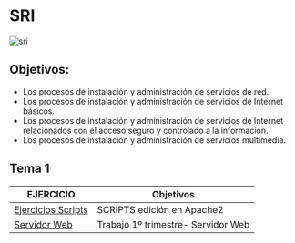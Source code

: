 # SRI 
![sri](https://user-images.githubusercontent.com/114391559/197479151-674795a6-18d3-46e1-9d35-25ef1dde05f2.png)

## Objetivos:
- Los procesos de instalación y administración de servicios de red.
- Los procesos de instalación y administración de servicios de Internet básicos.
- Los procesos de instalación y administración de servicios de Internet relacionados con el acceso seguro y controlado a la información.
- Los procesos de instalación y administración de servicios multimedia.

## Tema 1
| EJERCICIO | Objetivos |
| --- | --- |
| [Ejercicios Scripts](https://github.com/laviro98/SRI/blob/main/Ejercicios_scripts/Procedimiento.md) | SCRIPTS edición en Apache2 |
| [Servidor Web](https://github.com/laviro98/Servidor-Web) | Trabajo 1º trimestre- Servidor Web |
